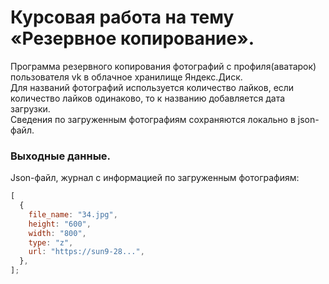 # Курсовая работа на тему «Резервное копирование».

Программа резервного копирования фотографий с профиля(аватарок) пользователя vk в облачное хранилище Яндекс.Диск.  
Для названий фотографий используется количество лайков, если количество лайков одинаково, то к названию добавляется дата загрузки.  
Сведения по загруженным фотографиям сохраняются локально в json-файл.

### Выходные данные.

Json-файл, журнал с информацией по загруженным фотографиям:

```javascript
[
  {
    file_name: "34.jpg",
    height: "600",
    width: "800",
    type: "z",
    url: "https://sun9-28...",
  },
];
```
